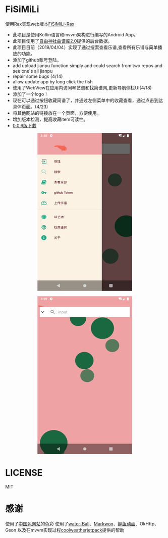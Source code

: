 # FiSiMiLi
  使用Rax实现web版本[FiSiMiLi-Rax](https://github.com/LoveLoliii/FiSiMiLi-Rax) 
+ 此项目是使用Kotlin语言和mvvm架构进行编写的Android App。
+ 此项目使用了[自由神社曲谱库2.0](https://github.com/zytx121/je)提供的后台数据。
+ 此项目目前（2019/04/04）实现了通过搜索查看乐谱,查看所有乐谱与简单播放的功能。
+ 添加了github账号登陆。
+ add upload jianpu function simply and could search from two repos and see one's all jianpu
+ repair some bugs (4/14)
+ allow update app by long click the fish
+ 使用了WebView在应用内访问琴艺谱和找简谱网,更新导航侧栏UI(4/18)
+ 添加了一个logo！
+ 现在可以通过按钮收藏简谱了，并通过左侧菜单中的收藏查看，通过点击到达具体页面。(4/23)
+ 将其他网站的链接放在一个页面，方便使用。
+ 增加版本检测，提高收藏item可读性。
+ [0.0.6版下载](https://github.com/LoveLoliii/FiSiMiLi/raw/master/app/release/app-release.apk)
<p align="center">
    <img src="https://github.com/LoveLoliii/FiSiMiLi/blob/master/pic/Screenshot_1555559896.png" width="300" height="500">
</p>
<p align="center">
    <img src="https://github.com/LoveLoliii/FiSiMiLi/blob/master/pic/Screenshot_1555559988.png"  width="300" height="500">
</p>

# LICENSE
MIT

# 感谢
使用了[中国色网站](http://zhongguose.com)的色彩
使用了[water-Ball](https://github.com/duldun/water-Ball)、[Markwon](https://github.com/noties/Markwon)、[鲤鱼动画](https://github.com/Jichensheng/Fish_2)、OkHttp、Gson
以及在mvvm实现过程[coolweatherjetpack](https://github.com/guolindev/coolweatherjetpack)提供的帮助
